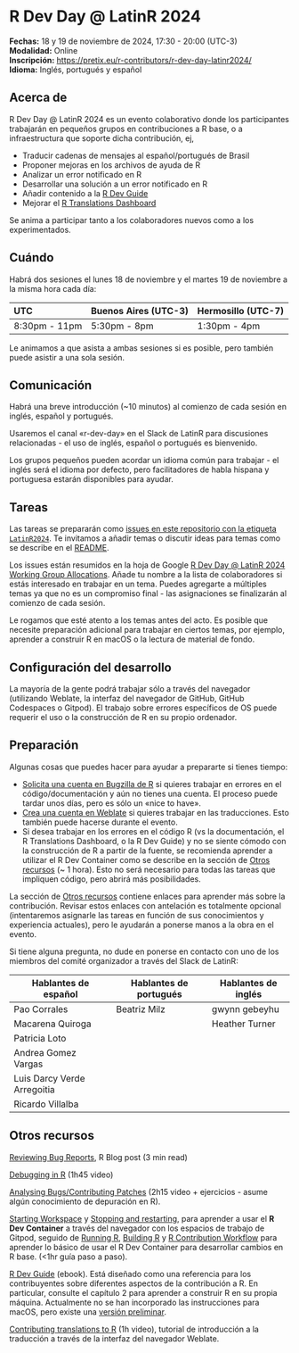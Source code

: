 # R Dev Day @ LatinR 2024

**Fechas:** 18 y 19 de noviembre de 2024, 17:30 - 20:00 (UTC-3)  
**Modalidad:** Online  
**Inscripción:** https://pretix.eu/r-contributors/r-dev-day-latinr2024/  
**Idioma:** Inglés, portugués y español

## Acerca de

R Dev Day @ LatinR 2024 es un evento colaborativo donde los participantes trabajarán en pequeños grupos en contribuciones a R base, o a infraestructura que soporte dicha contribución, ej,

* Traducir cadenas de mensajes al español/portugués de Brasil
* Proponer mejoras en los archivos de ayuda de R
* Analizar un error notificado en R
* Desarrollar una solución a un error notificado en R
* Añadir contenido a la [R Dev Guide](https://contributor.r-project.org/rdevguide/)
* Mejorar el [R Translations Dashboard](https://contributor.r-project.org/translations-dashboard/)
  
Se anima a participar tanto a los colaboradores nuevos como a los experimentados.

## Cuándo

Habrá dos sesiones el lunes 18 de noviembre y el martes 19 de noviembre a la misma hora cada día:

| UTC | Buenos Aires (UTC-3) | Hermosillo (UTC-7) |
| :---- | :---- | :---- |
| 8:30pm \- 11pm | 5:30pm \- 8pm | 1:30pm \- 4pm |

Le animamos a que asista a ambas sesiones si es posible, pero también puede asistir a una sola sesión.

## Comunicación

Habrá una breve introducción (~10 minutos) al comienzo de cada sesión en inglés, español y portugués.

Usaremos el canal «r-dev-day» en el Slack de LatinR para discusiones relacionadas - el uso de inglés, español o portugués es bienvenido.

Los grupos pequeños pueden acordar un idioma común para trabajar - el inglés será el idioma por defecto, pero facilitadores de habla hispana y portuguesa estarán disponibles para ayudar.

## Tareas

Las tareas se prepararán como [issues en este repositorio con la etiqueta `LatinR2024`](https://github.com/r-devel/r-dev-day/issues?q=is%3Aissue+is%3Aopen+label%3ALatinR2024). 
Te invitamos a añadir temas o discutir ideas para temas como se describe en el [README](https://github.com/r-devel/r-dev-day/blob/main/README.md).

Los issues están resumidos en la hoja de Google [R Dev Day @ LatinR 2024 Working Group Allocations](
https://docs.google.com/spreadsheets/d/1Nuwusm7Xgwpw54KZnnrnNVT9vPkOk2qmromBEbYNHnU/edit). 
Añade tu nombre a la lista de colaboradores si estás interesado en trabajar en un tema. 
Puedes agregarte a múltiples temas ya que no es un compromiso final - las asignaciones se finalizarán al comienzo de cada sesión.

Le rogamos que esté atento a los temas antes del acto. 
Es posible que necesite preparación adicional para trabajar en ciertos temas, por ejemplo, aprender a construir R en macOS o la lectura de material de fondo.

## Configuración del desarrollo

La mayoría de la gente podrá trabajar sólo a través del navegador (utilizando Weblate, la interfaz del navegador de GitHub, GitHub Codespaces o Gitpod). 
El trabajo sobre errores específicos de OS puede requerir el uso o la construcción de R en su propio ordenador.

## Preparación

Algunas cosas que puedes hacer para ayudar a prepararte si tienes tiempo:

* [Solicita una cuenta en Bugzilla de R](https://contributor.r-project.org/rdevguide/IssueTrack.html#bugzilla-account) si quieres trabajar en errores en el código/documentación y aún no tienes una cuenta. El proceso puede tardar unos días, pero es sólo un «nice to have».
* [Crea una cuenta en Weblate](https://translate.rx.studio/projects/r-project/) si quieres trabajar en las traducciones. Esto también puede hacerse durante el evento.
* Si desea trabajar en los errores en el código R (vs la documentación, el R Translations Dashboard, o la R Dev Guide) y no se siente cómodo con la construcción de R a partir de la fuente, se recomienda aprender a utilizar el R Dev Container como se describe en la sección de [Otros recursos](#otros-recursos) (~ 1 hora). Esto no será necesario para todas las tareas que impliquen código, pero abrirá más posibilidades.

La sección de [Otros recursos](#otros-recursos) contiene enlaces para aprender más sobre la contribución. Revisar estos enlaces con antelación es totalmente opcional (intentaremos asignarle las tareas en función de sus conocimientos y experiencia actuales), pero le ayudarán a ponerse manos a la obra en el evento.

Si tiene alguna pregunta, no dude en ponerse en contacto con uno de los miembros del comité organizador a través del Slack de LatinR:

| Hablantes de español | Hablantes de portugués | Hablantes de inglés |
| ---------------- | ------------------- | ---------------- |
| Pao Corrales     | Beatriz Milz        | gwynn gebeyhu    |
| Macarena Quiroga | | Heather Turner |
| Patricia Loto    | | |
| Andrea Gomez Vargas | | |
| Luis Darcy Verde Arregoitia | | |
| Ricardo Villalba | | | 	

## Otros recursos

[Reviewing Bug Reports](https://blog.r-project.org/2019/10/09/r-can-use-your-help-reviewing-bug-reports/index.html), R Blog post (3 min read)

[Debugging in R](https://youtu.be/31kl3Y0MUWc) (1h45 video)

[Analysing Bugs/Contributing Patches](https://contributor.r-project.org/tutorials/contributing-to-r/) (2h15 video + ejercicios - asume algún conocimiento de depuración en R).

[Starting Workspace](https://contributor.r-project.org/r-dev-env/container_setup/gitpod_workspace/workspacestart/) y [Stopping and restarting](https://contributor.r-project.org/r-dev-env/container_setup/gitpod_workspace/workspacestop_and_restart/), para aprender a usar el **R Dev Container** a través del navegador con los espacios de trabajo de Gitpod, seguido de [Running R](https://contributor.r-project.org/r-dev-env/tutorials/running_r/), [Building R](https://contributor.r-project.org/r-dev-env/tutorials/building_r/) y [R Contribution Workflow](https://contributor.r-project.org/r-dev-env/tutorials/contribution_workflow/) para aprender lo básico de usar el R Dev Container para desarrollar cambios en R base. (<1hr guía paso a paso).

[R Dev Guide](https://contributor.r-project.org/rdevguide/) (ebook). Está diseñado como una referencia para los contribuyentes sobre diferentes aspectos de la contribución a R. En particular, consulte el capítulo 2 para aprender a construir R en su propia máquina. Actualmente no se han incorporado las instrucciones para macOS, pero existe una [versión preliminar](https://github.com/r-devel/rcwg/blob/main/working_documents/install_r_macos.md).

[Contributing translations to R](https://youtu.be/ABdyZW8yGS4) (1h video), tutorial de introducción a la traducción a través de la interfaz del navegador Weblate.
